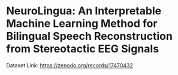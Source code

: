 # NeuroLingua: An Interpretable Machine Learning Method for Bilingual Speech Reconstruction from Stereotactic EEG Signals

Dataset Link: https://zenodo.org/records/17470432
